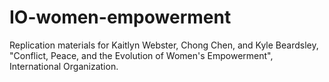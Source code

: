 # IO-women-empowerment
Replication materials for Kaitlyn Webster, Chong Chen, and Kyle Beardsley, "Conflict, Peace, and the Evolution of Women's Empowerment", International Organization.
